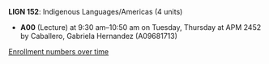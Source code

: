 **LIGN 152**: Indigenous Languages/Americas (4 units)

- **A00** (Lecture) at 9:30 am–10:50 am on Tuesday, Thursday at APM 2452 by Caballero, Gabriela Hernandez (A09681713)

[Enrollment numbers over time](./LIGN152.tsv)
